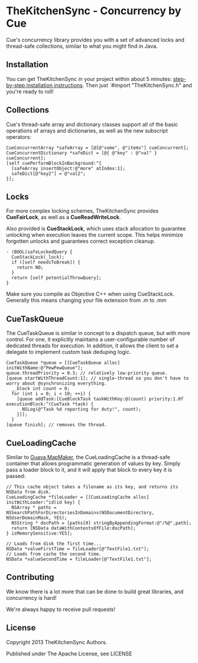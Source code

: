 TheKitchenSync - Concurrency by Cue
===========================

Cue's concurrency library provides you with a set of advanced locks and thread-safe collections, similar to what you might find in Java. 

## Installation
You can get TheKitchenSync in your project within about 5 minutes: [step-by-step installation instructions](/Documentation/INSTALL.md). Then just `#import "TheKitchenSync.h" and you're ready to roll!

## Collections
Cue's thread-safe array and dictionary classes support all of the basic operations of arrays and dictionaries, 
as well as the new subscript operators:
~~~~~~~~~~~~~~~~~~~~~~~~~~~~~~~~.objc
CueConcurrentArray *safeArray = [@[@"some", @"items"] cueConcurrent];
CueConcurrentDictionary *safeDict = [@{ @"key" : @"val" } cueConcurrent];
[self cuePerformBlockInBackground:^{
  [safeArray insertObject:@"more" atIndex:1];
  safeDict[@"key2"] = @"val2";
}];
~~~~~~~~~~~~~~~~~~~~~~~~~~~~~~~~

## Locks
For more complex locking schemes, TheKitchenSync provides __CueFairLock__, as well as a __CueReadWriteLock__.

Also provided is __CueStackLock__, which uses stack allocation to guarantee unlocking when execution leaves the current scope.
This helps minimize forgotten unlocks and guarantees correct exception cleanup.

~~~~~~~~~~~~~~~~~~~~~~~~~~~~~~~~.objc
- (BOOL)safeLockedQuery {
  CueStackLock(_lock);
  if ([self needsToBreak]) {
    return NO;
  }
  return [self potentialThrowQuery];  
}
~~~~~~~~~~~~~~~~~~~~~~~~~~~~~~~~
Make sure you compile as Objective C++ when using CueStackLock. 
Generally this means changing your file extension from .m to .mm

## CueTaskQueue
The CueTaskQueue is similar in concept to a dispatch queue, but with more control. For one, it explicitly maintains a user-configurable number of dedicated threads for execution.
In addition, it allows the client to set a delegate to implement custom task deduping logic.

~~~~~~~~~~~~~~~~~~~~~~~~~~~~~~~~.objc
CueTaskQueue *queue = [[CueTaskQueue alloc] initWithName:@"PewPewQueue"];
queue.threadPriority = 0.3; // relatively low-priority queue.
[queue startWithThreadCount:1]; // single-thread so you don't have to worry about @synchronizing everything.
  __block int count = 0;
  for (int i = 0; i < 10; ++i) {
    [queue addTask:[CueBlockTask taskWithKey:@(count) priority:1.0f executionBlock:^(CueTask *task) {
      NSLog(@"Task %d reporting for duty!", count);
    }]];
  }
[queue finish]; // removes the thread.
~~~~~~~~~~~~~~~~~~~~~~~~~~~~~~~~

## CueLoadingCache
Similar to [Guava MapMaker](http://docs.guava-libraries.googlecode.com/git-history/v10.0.1/javadoc/com/google/common/collect/MapMaker.html), 
the CueLoadingCache is a thread-safe container that allows programmatic generation of values by key. Simply pass a loader block to it, and it will apply that block to every key it is passed:

~~~~~~~~~~~~~~~~~~~~~~~~~~~~~~~~.objc
// This cache object takes a filename as its key, and returns its NSData from disk.
CueLoadingCache *fileLoader = [[CueLoadingCache alloc] initWithLoader:^id(id key) {
  NSArray * paths = NSSearchPathForDirectoriesInDomains(NSDocumentDirectory, NSUserDomainMask, YES);
  NSString * docPath = [paths[0] stringByAppendingFormat:@"/%@",path];
  return [NSData dataWithContentsOfFile:docPath];
} isMemorySensitive:YES];

// Loads from disk the first time...
NSData *valueFirstTime = fileLoader[@"TextFile1.txt"];
// Loads from cache the second time.
NSData *valueSecondTime = fileLoader[@"TextFile1.txt"];
~~~~~~~~~~~~~~~~~~~~~~~~~~~~~~~~

## Contributing

We know there is a lot more that can be done to build great libraries, and concurrency is hard!

We're always happy to receive pull requests!

## License

Copyright 2013 TheKitchenSync Authors.

Published under The Apache License, see LICENSE
